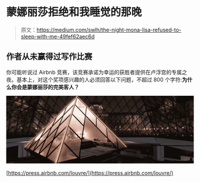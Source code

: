 # 蒙娜丽莎拒绝和我睡觉的那晚

> 原文：<https://medium.com/swlh/the-night-mona-lisa-refused-to-sleep-with-me-49fef62aec6d>

## **作者从未赢得过写作比赛**

你可能听说过 Airbnb 竞赛，该竞赛承诺为幸运的获胜者提供在卢浮宫的专属之夜。基本上，对这个奖项感兴趣的人必须回答以下问题，不超过 800 个字符:**为什么你会是蒙娜丽莎的完美客人？**

![](img/10b1d9f946b7b9c25bb8f7c6acb1a695.png)

[https://press.airbnb.com/louvre/](https://press.airbnb.com/louvre/)